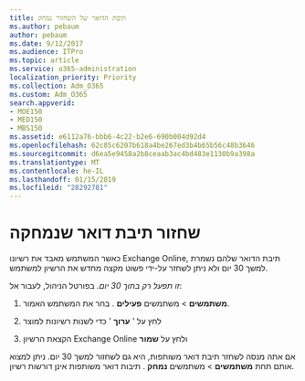 ```yaml
---
title: תיבת הדואר של השחזור נמחק
ms.author: pebaum
author: pebaum
ms.date: 9/12/2017
ms.audience: ITPro
ms.topic: article
ms.service: o365-administration
localization_priority: Priority
ms.collection: Adm_O365
ms.custom: Adm_O365
search.appverid:
- MOE150
- MED150
- MBS150
ms.assetid: e6112a76-bbb6-4c22-b2e6-690b004d92d4
ms.openlocfilehash: 62c85c6207b618a4be267ed3b4b65b56c48b3646
ms.sourcegitcommit: d6ea5e9458a2b8ceaab3ac4bd483e1130b9a398a
ms.translationtype: MT
ms.contentlocale: he-IL
ms.lasthandoff: 01/15/2019
ms.locfileid: "28292781"
---
```

# <a name="restore-a-deleted-mailbox"></a>שחזור תיבת דואר שנמחקה

כאשר המשתמש מאבד את רשיונו Exchange Online, תיבת הדואר שלהם נשמרת למשך 30 יום ולא ניתן לשחזר על-ידי פשוט מקצה מחדש את הרשיון למשתמש.
  
 *זו תפעל רק בתוך 30 יום.*  בפורטל הניהול, לעבור אל: 
  
1. **משתמשים** \> משתמשים **פעילים** . בחר את המשתמש האמור. 
    
2. לחץ על ' **ערוך** ' כדי לשנות רשיונות למוצר 
    
3. הקצאת הרשיון Exchange Online ולחץ על **שמור**
    
אם אתה מנסה לשחזר תיבת דואר משותפות, היא גם לשחזור למשך 30 יום. ניתן למצוא אותם תחת **משתמשים** \> משתמשים **נמחק** . תיבות דואר משותפות אינן דורשות רשיון. 
  

